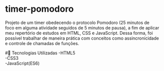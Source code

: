 # timer-pomodoro

Projeto de um timer obedecendo o protocolo Pomodoro (25 minutos de foco em alguma atividade seguidos de 5 minutos de pausa), a fim de aplicar meu repertório de estudos em HTML, CSS e JavaScript. Dessa forma, foi possível trabalhar de maneira prática com conceitos como assincronicidade e controle de chamadas de funções.

#🚀 Tecnologias Utilizadas 
-HTML5 <br/>
-CSS3 <br/>
-JavaScript(ES6)
